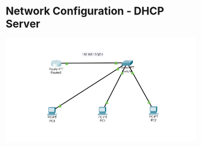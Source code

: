 # Network Configuration - DHCP Server
[![Topology](topology.png)](https://github.com/sabboshachi/ETE_4117_Data-Communicaton/blob/main/Router%20Configuraton%20-%20EIGRP/topology.png)

